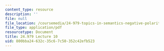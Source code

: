 ```yaml
---
content_type: resource
description: ''
file: null
file_location: /coursemedia/24-979-topics-in-semantics-negative-polarity-items-fall-2018/800bba24632c35c67c50352c42efb523_MIT24_979F18_lec10.pdf
file_type: application/pdf
resourcetype: Document
title: 24.979 Lecture 10
uid: 800bba24-632c-35c6-7c50-352c42efb523
---
```

